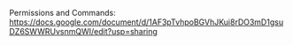 Permissions and Commands:
https://docs.google.com/document/d/1AF3pTvhpoBGVhJKui8rDO3mD1gsuDZ6SWWRUvsnmQWI/edit?usp=sharing
